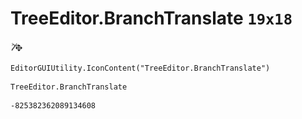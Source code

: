 # TreeEditor.BranchTranslate `19x18`
<img src="/img/TreeEditor.BranchTranslate.png" width=19 height=18>

``` CSharp
EditorGUIUtility.IconContent("TreeEditor.BranchTranslate")
```
```
TreeEditor.BranchTranslate
```
```
-825382362089134608
```
